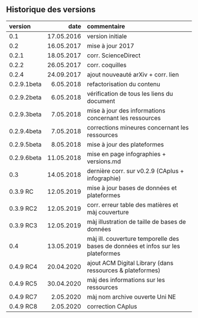 ## Historique des versions

| version | date | commentaire |
| :-- | ---------: | :--------------- |
| 0.1 | 17.05.2016 | version initiale |
| 0.2 | 16.05.2017 | mise à jour 2017 |
| 0.2.1 | 18.05.2017 | corr. ScienceDirect |
| 0.2.2 | 26.05.2017 | corr. coquilles |
| 0.2.4 | 24.09.2017 | ajout nouveauté arXiv + corr. lien |
| 0.2.9.1beta | 6.05.2018 | refactorisation du contenu |
| 0.2.9.2beta | 6.05.2018 | vérification de tous les liens du document |
| 0.2.9.3beta | 7.05.2018 | mise à jour des informations concernant les ressources |
| 0.2.9.4beta | 7.05.2018 | corrections mineures concernant les ressources |
| 0.2.9.5beta | 8.05.2018 | mise à jour des plateformes |
| 0.2.9.6beta | 11.05.2018 | mise en page infographies + versions.md |
| 0.3 | 14.05.2018 | dernière corr. sur v0.2.9 (CAplus + infographie) |
| 0.3.9 RC | 12.05.2019 | mise à jour bases de données et plateformes |
| 0.3.9 RC2 | 12.05.2019 | corr. erreur table des matières et màj couverture |
| 0.3.9 RC3 | 12.05.2019 | màj illustration de taille de bases de données |
| 0.4 | 13.05.2019 | màj ill. couverture temporelle des bases de données et infos sur les plateformes |
| 0.4.9 RC4 | 20.04.2020 | ajout ACM Digital Library (dans ressources & plateformes) |
| 0.4.9 RC5 | 30.04.2020 | màj des informations sur les ressources |
| 0.4.9 RC7 | 2.05.2020 | màj nom archive ouverte Uni NE |
| 0.4.9 RC8 | 2.05.2020 | correction CAplus |
